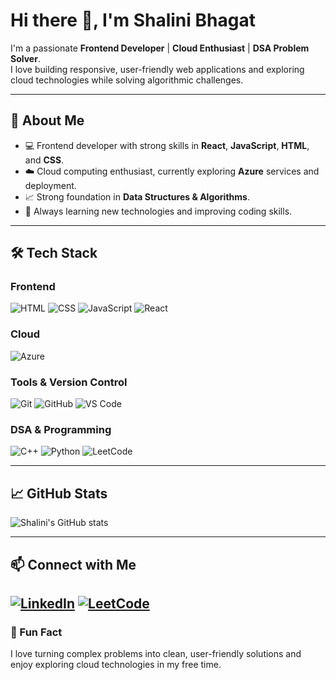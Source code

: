 # Hi there 👋, I'm Shalini Bhagat

I'm a passionate **Frontend Developer** | **Cloud Enthusiast** | **DSA Problem Solver**.  
I love building responsive, user-friendly web applications and exploring cloud technologies while solving algorithmic challenges.  

---

## 🚀 About Me
- 💻 Frontend developer with strong skills in **React**, **JavaScript**, **HTML**, and **CSS**.  
- ☁️ Cloud computing enthusiast, currently exploring **Azure** services and deployment.  
- 📈 Strong foundation in **Data Structures & Algorithms**.  
- 🎯 Always learning new technologies and improving coding skills.  

---

## 🛠️ Tech Stack

### Frontend
![HTML](https://img.shields.io/badge/HTML-E34F26?style=for-the-badge&logo=html5&logoColor=white)
![CSS](https://img.shields.io/badge/CSS-1572B6?style=for-the-badge&logo=css3&logoColor=white)
![JavaScript](https://img.shields.io/badge/JavaScript-F7DF1E?style=for-the-badge&logo=javascript&logoColor=black)
![React](https://img.shields.io/badge/React-61DAFB?style=for-the-badge&logo=react&logoColor=black)

### Cloud
![Azure](https://img.shields.io/badge/Microsoft_Azure-0089D6?style=for-the-badge&logo=microsoft-azure&logoColor=white)

### Tools & Version Control
![Git](https://img.shields.io/badge/Git-F05032?style=for-the-badge&logo=git&logoColor=white)
![GitHub](https://img.shields.io/badge/GitHub-181717?style=for-the-badge&logo=github&logoColor=white)
![VS Code](https://img.shields.io/badge/VS_Code-007ACC?style=for-the-badge&logo=visual-studio-code&logoColor=white)

### DSA & Programming
![C++](https://img.shields.io/badge/C++-00599C?style=for-the-badge&logo=c%2B%2B&logoColor=white)
![Python](https://img.shields.io/badge/Python-3776AB?style=for-the-badge&logo=python&logoColor=white)
![LeetCode](https://img.shields.io/badge/LeetCode-FFA116?style=for-the-badge&logo=leetcode&logoColor=black)

---

## 📈 GitHub Stats
![Shalini's GitHub stats](https://github-readme-stats.vercel.app/api?username=YOUR_GITHUB_USERNAME&show_icons=true&theme=radical)

---

## 📫 Connect with Me
[![LinkedIn](https://img.shields.io/badge/LinkedIn-0077B5?style=for-the-badge&logo=linkedin&logoColor=white)](https://www.linkedin.com/in/shalini-bhagat-857362338/)
[![LeetCode](https://img.shields.io/badge/LeetCode-FFA116?style=for-the-badge&logo=leetcode&logoColor=black)](https://leetcode.com/u/Lk1bXdmZvM/)
---

### 🌟 Fun Fact
I love turning complex problems into clean, user-friendly solutions and enjoy exploring cloud technologies in my free time.

